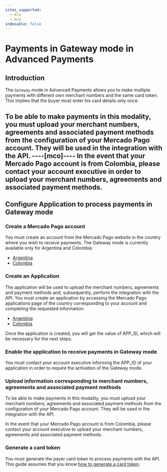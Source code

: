 ```yaml
---
sites_supported:
  - mla
  - mco
indexable: false
---
```


# Payments in Gateway mode in Advanced Payments

## Introduction

The `Gateway` mode in Advanced Payments allows you to make multiple payments with different own merchant numbers and the same card token. This implies that the buyer must enter his card details only once.

To be able to make payments in this modality, you must upload your merchant numbers, agreements and associated payment methods from the configuration of your Mercado Pago account. They will be used in the integration with the API.
----[mco]----
In the event that your Mercado Pago account is from Colombia, please contact your account executive in order to upload your merchant numbers, agreements and associated payment methods.
------------

## Configure Application to process payments in Gateway mode

### Create a Mercado Pago account

You must create an account from the Mercado Pago website in the country where you wish to receive payments. The Gateway mode is currently available only for Argentina and Colombia:

* [Argentina](https://www.mercadopago.com.ar)
* [Colombia](https://www.mercadopago.com.co)

### Create an Application

The application will be used to upload the merchant numbers, agreements and payment methods and, subsequently, perform the integration with the API. You must create an application by accessing the Mercado Pago applications page of the country corresponding to your account and completing the requested information:

* [Argentina](https://applications.mercadopago.com.ar)
* [Colombia](https://applications.mercadopago.com.co)

Once the application is created, you will get the value of APP_ID, which will be necessary for the next steps.

### Enable the application to receive payments in Gateway mode

You must contact your account executive informing the APP_ID of your application in order to require the activation of the Gateway mode.


### Upload information corresponding to merchant numbers, agreements and associated payment methods


To be able to make payments in this modality, you must upload your merchant numbers, agreements and associated payment methods from the configuration of your Mercado Pago account. They will be used in the integration with the API.

In the event that your Mercado Pago account is from Colombia, please contact your account executive to upload your merchant numbers, agreements and associated payment methods.


### Generate a card token

You must generate the payer card token to process payments with the API. This guide assumes that you know [how to generate a card token](https://www.mercadopago.com.ar/developers/es/guides/payments/api/receiving-payment-by-card).
